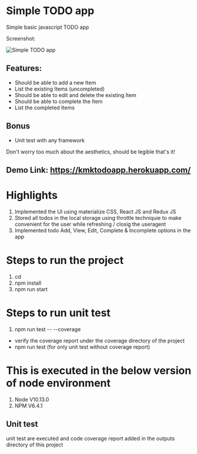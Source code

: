 # Simple TODO app
Simple basic javascript TODO app

Screenshot:

![Simple TODO app](/simple-todo-app/images/todo-js-basic.png?raw=true)

## Features:
* Should be able to add a new Item
* List the existing Items (uncompleted)
* Should be able to edit and delete the existing Item
* Should be able to complete the Item
* List the completed Items

## Bonus
* Unit test with any framework

Don't worry too much about the aesthetics, should be legible that's it!


## Demo Link: https://kmktodoapp.herokuapp.com/

# Highlights
1. Implemented the UI using materialize CSS, React JS and Redux JS
2. Stored all todos in the local storage using throttle techniquie to make convenient for the user while refreshing / closig the useragent
3. Implemented todo Add, View, Edit, Complete & Incomplete options in the app


# Steps to run the project
1. cd <project directory>
2. npm install
3. npm run start

# Steps to run unit test
1. npm run test -- --coverage

* verify the coverage report under the coverage directory of the project
* npm run test (for only unit test without coverage report)

# This is executed in the below version of node environment
1. Node V10.13.0
2. NPM V6.4.1

## Unit test
unit test are executed and code coverage report added in the outputs directory of this project



